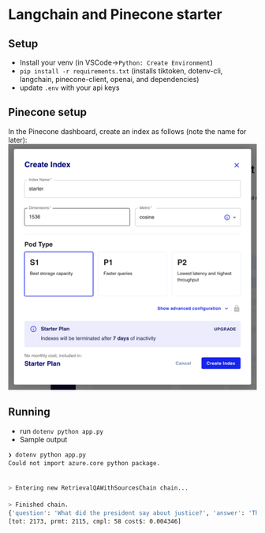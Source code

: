 # Langchain and Pinecone starter

## Setup
* Install your venv (in VSCode->`Python: Create Environment`)
* `pip install -r requirements.txt` (installs tiktoken, dotenv-cli, langchain, pinecone-client, openai, and dependencies)
* update `.env` with your api keys

## Pinecone setup
In the Pinecone dashboard, create an index as follows (note the name for later):
![](resources/pinecone.png)

## Running
* run `dotenv python app.py`
* Sample output
```bash
❯ dotenv python app.py
Could not import azure.core python package.


> Entering new RetrievalQAWithSourcesChain chain...

> Finished chain.
{'question': 'What did the president say about justice?', 'answer': 'The president mentioned justice in the context of honoring Justice Stephen Breyer and announcing the appointment of a chief prosecutor for pandemic fraud. He also mentioned the need to advance liberty and justice for LGBTQ+ Americans and to strengthen the Violence Against Women Act. \n', 'sources': 'state_of_the_union.txt'}
[tot: 2173, prmt: 2115, cmpl: 58 cost$: 0.004346]
```